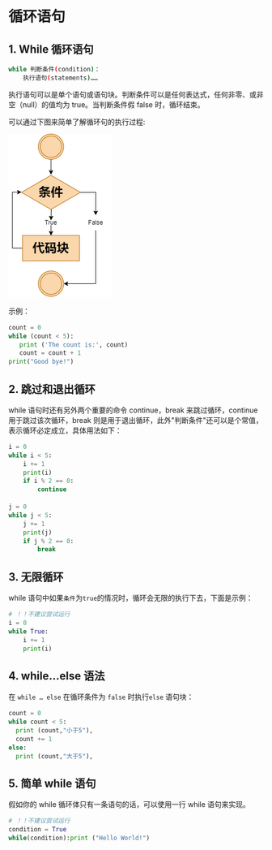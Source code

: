 # 循环语句

## 1. While 循环语句

```sh
while 判断条件(condition)：
    执行语句(statements)……
```

执行语句可以是单个语句或语句块。判断条件可以是任何表达式，任何非零、或非空（null）的值均为 true。当判断条件假 false 时，循环结束。

可以通过下图来简单了解循环句的执行过程:

![alt text](Images/whileProcess.png)

示例：

```py
count = 0
while (count < 5):
   print ('The count is:', count)
   count = count + 1
print("Good bye!")
```

## 2. 跳过和退出循环

while 语句时还有另外两个重要的命令 continue，break 来跳过循环，continue 用于跳过该次循环，break 则是用于退出循环，此外"判断条件"还可以是个常值，表示循环必定成立，具体用法如下：

```py
i = 0
while i < 5:
    i += 1
    print(i)
    if i % 2 == 0:
        continue

j = 0
while j < 5:
    j += 1
    print(j)
    if j % 2 == 0:
        break
```

## 3. 无限循环

while 语句中如果`条件`为`true`的情况时，循环会无限的执行下去，下面是示例：

```py
# ！！不建议尝试运行
i = 0
while True:
    i += 1
    print(i)
```

## 4. while...else 语法

在 `while … else` 在循环条件为 `false` 时执行`else` 语句块：

```py
count = 0
while count < 5:
  print (count,"小于5"),
  count += 1
else:
  print (count,"大于5"),
```

## 5. 简单 while 语句

假如你的 while 循环体只有一条语句的话，可以使用一行 while 语句来实现。

```py
# ！！不建议尝试运行
condition = True
while(condition):print ("Hello World!")
```

